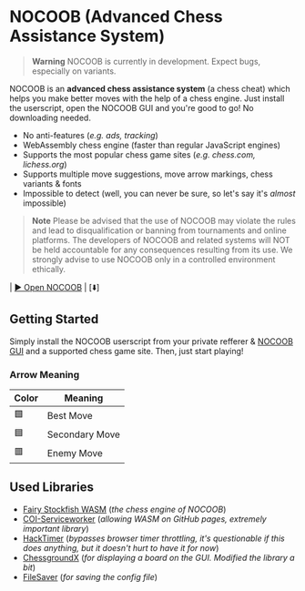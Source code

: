 # NOCOOB (Advanced Chess Assistance System)

> **Warning** NOCOOB is currently in development. Expect bugs, especially on variants.

NOCOOB is an **advanced chess assistance system** (a chess cheat) which helps you make better moves with the help of a chess engine. Just install the userscript, open the NOCOOB GUI and you're good to go! No downloading needed.


* No anti-features (*e.g. ads, tracking*)
* WebAssembly chess engine (faster than regular JavaScript engines)
* Supports the most popular chess game sites (*e.g. chess.com, lichess.org*)
* Supports multiple move suggestions, move arrow markings, chess variants & fonts
* Impossible to detect (well, you can never be sure, so let's say it's *almost* impossible)

> **Note** Please be advised that the use of NOCOOB may violate the rules and lead to disqualification or banning from tournaments and online platforms. The developers of NOCOOB and related systems will NOT be held accountable for any consequences resulting from its use. We strongly advise to use NOCOOB only in a controlled environment ethically.

| [▶️ Open NOCOOB](https://incaseddevelopment.github.io/NOCOOB/) | [⬇️]

## Getting Started

Simply install the NOCOOB userscript from your private refferer & [NOCOOB GUI](https://incaseddevelopment.github.io/NOCOOB/) and a supported chess game site. Then, just start playing! 

### Arrow Meaning

| Color    | Meaning  |
|----------------------|----------------------|
| 🟩 | Best Move |
| 🟦 | Secondary Move |
| 🟥 | Enemy Move |

## Used Libraries

* [Fairy Stockfish WASM](https://github.com/fairy-stockfish/fairy-stockfish.wasm) (*the chess engine of NOCOOB*)
* [COI-Serviceworker](https://github.com/gzuidhof/coi-serviceworker) (*allowing WASM on GitHub pages, extremely important library*)
* [HackTimer](https://github.com/turuslan/HackTimer) (*bypasses browser timer throttling, it's questionable if this does anything, but it doesn't hurt to have it for now*)
* [ChessgroundX](https://github.com/gbtami/chessgroundx) (*for displaying a board on the GUI. Modified the library a bit*)
* [FileSaver](http://purl.eligrey.com/github/FileSaver.js) (*for saving the config file*)